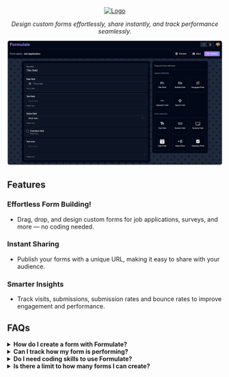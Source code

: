 <div align="center">
  <a href="https://www.formulate.style/">
    <img src="https://github.com/user-attachments/assets/8c9f4dd5-0bc1-459e-b0a5-1bd5a3fde8bb" alt="Logo">
  </a>
  <p align="center"><em>Design custom forms effortlessly, share instantly, and track performance seamlessly.</em></p>
</div>

![](public/images/product-screenshot.png)

## Features
### Effortless Form Building!

* Drag, drop, and design custom forms for job applications, surveys, and more — no coding needed.

### Instant Sharing
* Publish your forms with a unique URL, making it easy to share with your audience.

### Smarter Insights
* Track visits, submissions, submission rates and bounce rates to improve engagement and performance.

## FAQs
<details>
<summary><strong>How do I create a form with Formulate?</strong></summary>
  <br>
Simply drag and drop form elements like text fields, textareas, and selects onto your canvas. Customize each element, then publish your form.
</details>

<details>
<summary><strong>Can I track how my form is performing?</strong></summary>
  <br>
Yes! Formulate provides insights on visits, submissions, and bounce rates, on your dashboard helping you measure engagement.
</details>

<details>
<summary><strong>Do I need coding skills to use Formulate?</strong></summary>
  <br>
Not at all! Formulate’s drag-and-drop tool makes it easy for anyone to build professional forms without writing a single line of code.
</details>

<details>
<summary><strong>Is there a limit to how many forms I can create?</strong></summary>
  <br>
No, Formulate allows you to create unlimited forms, giving you the flexibility to build as many as you need.
</details>
